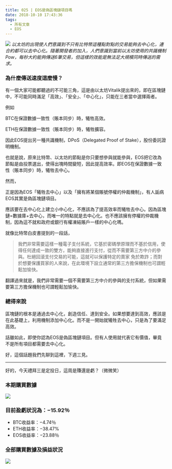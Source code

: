 ```yaml
---
title: 025 | EOS是偽區塊鏈項目嗎
date: 2018-10-10 17:43:36
tags:
  - 所有文章
  - EOS
---
```

![](https://firebasestorage.googleapis.com/v0/b/blog-1f60b.appspot.com/o/25.gif?alt=media&token=b5a5aa7c-3b6c-4884-8546-c6065d7b63b0)
*以太坊的出現使人們意識到不只有比特幣這種點對點的交易能夠去中心化，連合約都可以去中心化。隨著開發者的加入，人們意識到當前以太坊使用的共識機制Pow，每秒大約能夠傳送6筆交易，但這樣的效能是無法足大規模同時傳送的需求。*

### 為什麼傳送速度這麼慢？
有一個大家可能都聽過的不可能三角，這是由以太坊Vitalik提出來的，即在區塊鏈中，不可能同時滿足「高效」、「安全」、「中心化」，只能在三者當中選擇兩者。

例如

BTC在保證數據一致性（賬本同步）時，犧牲高效。

ETH在保證數據一致性（賬本同步）時，犧牲擴容。

因此EOS提出另一種共識機制，DPoS（Delegated Proof of Stake），股份委託證明機制。

也就是說，原來比特幣、以太坊的節點是你只要想參與就能參與，EOS把它改為節點是由投票選出，使得出塊時間變短，因此提高效率。即EOS在保證數據一致性（賬本同步）時，犧牲去中心。

然而，

正是因為EOS「犧牲去中心」以及「擁有將某個賬號停權的仲裁機制」，有人詬病EOS其實是偽區塊鏈項目。

應該要在去中心化上建立小中心化，不應該為了提高效率而犧牲去中心。因為區塊鏈=數據庫+去中心，而唯一的特點就是去中心化。也不應該擁有停權的仲裁機制，因為這不就和政府或銀行有權凍結賬戶一樣的中心化嗎。

就像比特幣白皮書提到的一段話，
>我們非常需要這樣一種電子支付系統，它基於密碼學原理而不基於信用，使得任何達成一致的雙方，能夠直接進行支付，從而不需要第三方中介的參與。杜絕回滾支付交易的可能，這就可以保護特定的賣家 免於欺詐；而對於想要保護買家的人來說，在此環境下設立通常的第三方擔保機制也可謂輕鬆加愉快。

翻譯過來就是，我們非常需要一個不需要第三方中介的參與的支付系統，但如果需要第三方擔保機制也可謂輕鬆加愉快。

### 總得來說
區塊鏈的根本是通過去中心化，創造信任、達到安全。如果想要達到高效，應該是在此基礎上，利用機制添加中心化。而不是一開始就犧牲去中心，只是為了要滿足高效。

話雖如此，即使你認為EOS是偽區塊鏈項目。但有人使用就代表它有價值，畢竟不是所有項目都需要去中心化。

好，這個話題我們先聊到這裡，下週三見。

***


好的，今天禮拜三是定投日，這周是賺還是虧？（微微笑）


### 本期購買數據
![](https://firebasestorage.googleapis.com/v0/b/blog-1f60b.appspot.com/o/%E8%B4%AD%E4%B9%B0%E6%95%B0%E6%8D%AE025.png?alt=media&token=b3f9b9a5-b03e-4174-822a-e17b9b9a7b65)

### 目前盈虧狀況為：−15.92％
- BTC收益率：−4.74％
- ETH收益率：−38.47%
- EOS收益率：−23.88％

### 全部購買數據及損益狀況
![](https://firebasestorage.googleapis.com/v0/b/blog-1f60b.appspot.com/o/%E5%85%A8%E9%83%A8%E8%B4%AD%E4%B9%B0%E6%95%B0%E6%8D%AE%E5%8F%8A%E6%8D%9F%E7%9B%8A%E7%8A%B6%E5%86%B5025.png?alt=media&token=d73671a2-b0b7-404e-ad01-67456f5c874a)